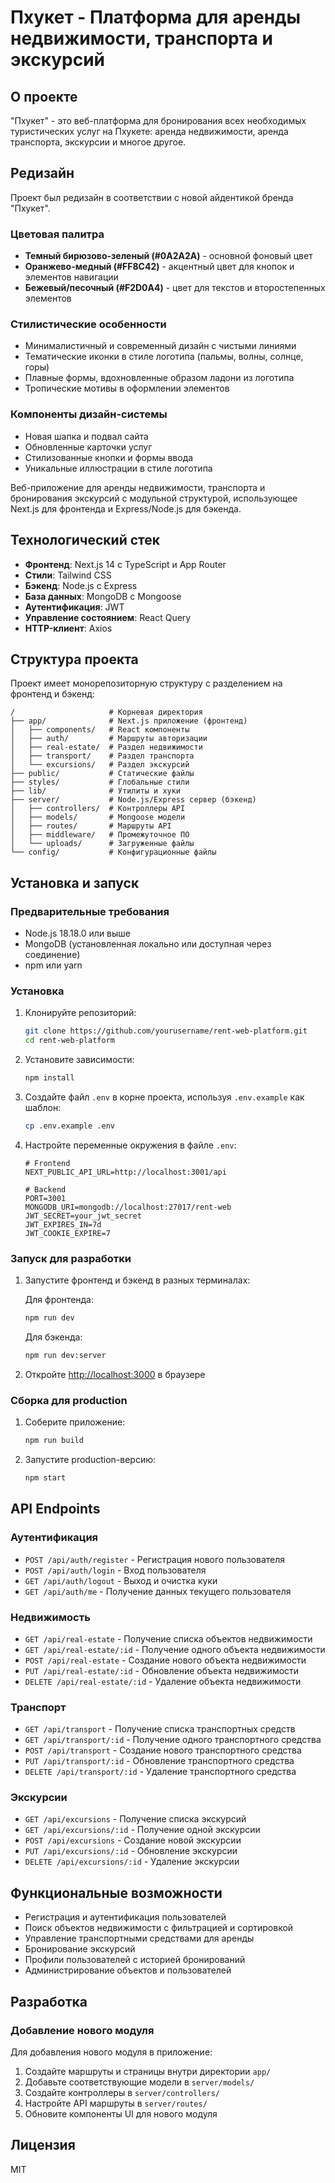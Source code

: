 # Пхукет - Платформа для аренды недвижимости, транспорта и экскурсий

## О проекте

"Пхукет" - это веб-платформа для бронирования всех необходимых туристических услуг на Пхукете: аренда недвижимости, аренда транспорта, экскурсии и многое другое.

## Редизайн

Проект был редизайн в соответствии с новой айдентикой бренда "Пхукет".

### Цветовая палитра

- **Темный бирюзово-зеленый (#0A2A2A)** - основной фоновый цвет
- **Оранжево-медный (#FF8C42)** - акцентный цвет для кнопок и элементов навигации
- **Бежевый/песочный (#F2D0A4)** - цвет для текстов и второстепенных элементов

### Стилистические особенности

- Минималистичный и современный дизайн с чистыми линиями
- Тематические иконки в стиле логотипа (пальмы, волны, солнце, горы)
- Плавные формы, вдохновленные образом ладони из логотипа
- Тропические мотивы в оформлении элементов

### Компоненты дизайн-системы

- Новая шапка и подвал сайта
- Обновленные карточки услуг
- Стилизованные кнопки и формы ввода
- Уникальные иллюстрации в стиле логотипа

Веб-приложение для аренды недвижимости, транспорта и бронирования экскурсий с модульной структурой, использующее Next.js для фронтенда и Express/Node.js для бэкенда.

## Технологический стек

- **Фронтенд**: Next.js 14 с TypeScript и App Router
- **Стили**: Tailwind CSS
- **Бэкенд**: Node.js с Express
- **База данных**: MongoDB с Mongoose
- **Аутентификация**: JWT
- **Управление состоянием**: React Query
- **HTTP-клиент**: Axios

## Структура проекта

Проект имеет монорепозиторную структуру с разделением на фронтенд и бэкенд:

```
/                     # Корневая директория
├── app/              # Next.js приложение (фронтенд)
│   ├── components/   # React компоненты
│   ├── auth/         # Маршруты авторизации
│   ├── real-estate/  # Раздел недвижимости
│   ├── transport/    # Раздел транспорта
│   └── excursions/   # Раздел экскурсий
├── public/           # Статические файлы
├── styles/           # Глобальные стили
├── lib/              # Утилиты и хуки
├── server/           # Node.js/Express сервер (бэкенд)
│   ├── controllers/  # Контроллеры API
│   ├── models/       # Mongoose модели
│   ├── routes/       # Маршруты API
│   ├── middleware/   # Промежуточное ПО
│   └── uploads/      # Загруженные файлы
└── config/           # Конфигурационные файлы
```

## Установка и запуск

### Предварительные требования

- Node.js 18.18.0 или выше
- MongoDB (установленная локально или доступная через соединение)
- npm или yarn

### Установка

1. Клонируйте репозиторий:

   ```bash
   git clone https://github.com/yourusername/rent-web-platform.git
   cd rent-web-platform
   ```

2. Установите зависимости:

   ```bash
   npm install
   ```

3. Создайте файл `.env` в корне проекта, используя `.env.example` как шаблон:

   ```bash
   cp .env.example .env
   ```

4. Настройте переменные окружения в файле `.env`:

   ```
   # Frontend
   NEXT_PUBLIC_API_URL=http://localhost:3001/api

   # Backend
   PORT=3001
   MONGODB_URI=mongodb://localhost:27017/rent-web
   JWT_SECRET=your_jwt_secret
   JWT_EXPIRES_IN=7d
   JWT_COOKIE_EXPIRE=7
   ```

### Запуск для разработки

1. Запустите фронтенд и бэкенд в разных терминалах:

   Для фронтенда:

   ```bash
   npm run dev
   ```

   Для бэкенда:

   ```bash
   npm run dev:server
   ```

2. Откройте [http://localhost:3000](http://localhost:3000) в браузере

### Сборка для production

1. Соберите приложение:

   ```bash
   npm run build
   ```

2. Запустите production-версию:
   ```bash
   npm start
   ```

## API Endpoints

### Аутентификация

- `POST /api/auth/register` - Регистрация нового пользователя
- `POST /api/auth/login` - Вход пользователя
- `GET /api/auth/logout` - Выход и очистка куки
- `GET /api/auth/me` - Получение данных текущего пользователя

### Недвижимость

- `GET /api/real-estate` - Получение списка объектов недвижимости
- `GET /api/real-estate/:id` - Получение одного объекта недвижимости
- `POST /api/real-estate` - Создание нового объекта недвижимости
- `PUT /api/real-estate/:id` - Обновление объекта недвижимости
- `DELETE /api/real-estate/:id` - Удаление объекта недвижимости

### Транспорт

- `GET /api/transport` - Получение списка транспортных средств
- `GET /api/transport/:id` - Получение одного транспортного средства
- `POST /api/transport` - Создание нового транспортного средства
- `PUT /api/transport/:id` - Обновление транспортного средства
- `DELETE /api/transport/:id` - Удаление транспортного средства

### Экскурсии

- `GET /api/excursions` - Получение списка экскурсий
- `GET /api/excursions/:id` - Получение одной экскурсии
- `POST /api/excursions` - Создание новой экскурсии
- `PUT /api/excursions/:id` - Обновление экскурсии
- `DELETE /api/excursions/:id` - Удаление экскурсии

## Функциональные возможности

- Регистрация и аутентификация пользователей
- Поиск объектов недвижимости с фильтрацией и сортировкой
- Управление транспортными средствами для аренды
- Бронирование экскурсий
- Профили пользователей с историей бронирований
- Администрирование объектов и пользователей

## Разработка

### Добавление нового модуля

Для добавления нового модуля в приложение:

1. Создайте маршруты и страницы внутри директории `app/`
2. Добавьте соответствующие модели в `server/models/`
3. Создайте контроллеры в `server/controllers/`
4. Настройте API маршруты в `server/routes/`
5. Обновите компоненты UI для нового модуля

## Лицензия

MIT
